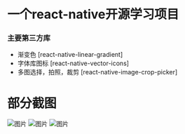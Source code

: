 # 一个react-native开源学习项目


### 主要第三方库
 - 渐变色      [react-native-linear-gradient]
 - 字体库图标      [react-native-vector-icons]
 - 多图选择，拍照，裁剪      [react-native-image-crop-picker]
 
 
 # 部分截图
 ![图片](https://github.com/libinWeny/RNLibin/blob/master/appScreen/1.png)
 ![图片](https://github.com/libinWeny/RNLibin/blob/master/appScreen/2.png)
 ![图片](https://github.com/libinWeny/RNLibin/blob/master/appScreen/3.png)
 
